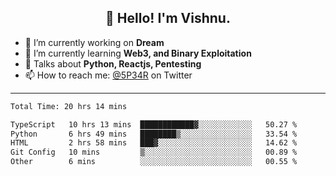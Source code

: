 <h2 align="center">👋 Hello! I'm Vishnu.</h2>


- 🔭 I’m currently working on **Dream**
- 🌱 I’m currently learning **Web3, and Binary Exploitation**
- 💬 Talks about **Python, Reactjs, Pentesting**
- 📫 How to reach me: [@5P34R](https://twitter.com/Vishnu27302693) on Twitter

---
<!--START_SECTION:waka-->

```txt
Total Time: 20 hrs 14 mins

TypeScript   10 hrs 13 mins  ████████████▓░░░░░░░░░░░░   50.27 %
Python       6 hrs 49 mins   ████████▒░░░░░░░░░░░░░░░░   33.54 %
HTML         2 hrs 58 mins   ███▓░░░░░░░░░░░░░░░░░░░░░   14.62 %
Git Config   10 mins         ▒░░░░░░░░░░░░░░░░░░░░░░░░   00.89 %
Other        6 mins          ░░░░░░░░░░░░░░░░░░░░░░░░░   00.55 %
```

<!--END_SECTION:waka-->
